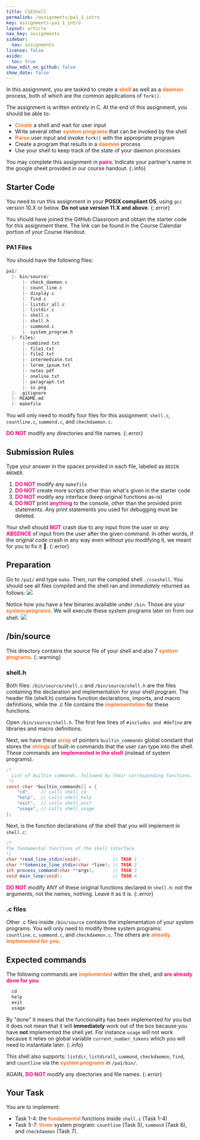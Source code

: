 ```yaml
---
title: CSEShell
permalink: /assignments/pa1_1_intro
key: assignments-pa1_1_intro
layout: article
nav_key: assignments
sidebar:
  nav: assignments
license: false
aside:
  toc: true
show_edit_on_github: false
show_date: false
---
```


In this assignment, you are tasked to create a <span style="color:#f77729;"><b>shell</b></span> as well as a <span style="color:#f77729;"><b>daemon</b></span> process, both of which are the common applications of `fork()`.

The assignment is written entirely in C. At the end of this assignment, you should be able to:

- <span style="color:#f77729;"><b>Create</b></span> a shell and wait for user input
- Write several other <span style="color:#f77729;"><b>system programs</b></span> that can be invoked by the shell
- <span style="color:#f77729;"><b>Parse</b></span> user input and invoke `fork()` with the appropriate program
- Create a program that results in a <span style="color:#f77729;"><b>daemon</b></span> process
- Use your shell to keep track of the state of your daemon processes

You may complete this assignment in <span style="color:#f7007f;"><b>pairs</b></span>. Indicate your partner's name in the google sheet provided in our course handout.
{:.info}

## Starter Code

You need to run this assignment in your **POSIX compliant OS**, using `gcc` version 10.X or below. **Do not use version 11.X and above**.
{:.error}

You should have joined the GitHub Classroom and obtain the starter code for this assignment there. The link can be found in the Course Calendar portion of your Course Handout.

<!-- Download the starter code:
`git clone https://github.com/natalieagus/pa1.git`

This will result in a directory called `pa1`.

### Create a Github Remote Repo
Open your web browser in your host OS and create a <span style="color:#f7007f;"><b>PRIVATE repository</b></span> called `pa_1`. Make sure you create the `master` branch and push to this <span style="color:#f7007f;"><b>master</b></span> branch for this assignment (and not use `main`!). You also need to [make master the default branch](https://docs.github.com/en/repositories/configuring-branches-and-merges-in-your-repository/managing-branches-in-your-repository/changing-the-default-branch).

Then, cd to `/pa1/` that you have downloaded, and <span style="color:#f7007f;"><b>add</b></span> this project to your own <span style="color:#f7007f;"><b>private</b></span> repo:

```bash
git remote remove origin
git remote add origin https://github.com/[your_github_username]/pa_1.git
git push -u origin master
```

<img src="/50005/assets/images/pa1/16.png"  class="center_seventy"/>

If you only have `main` branch, the third command will fail. You need to create the master branch first and switch there:
```
git branch master
git checkout master
git push -u origin master
```

From now on, just stay at `master`. You're free to create other branches but `master` is the branch which we will grade.

You will be required to make a `commit`{:.error} after each Task in this PA1. This is part of our <span style="color:#f7007f;"><b>grading</b></span> requirement. We want to see that you actually make good practices and perform periodic commits.

### Add `natalieagus-sutd` as collaborator
In your pa1 repo, <span style="color:#f77729;"><b>invite</b></span> `natalieagus-sutd` as your collaborator. This is so that your repo can remain private and and we can pull your submissions for grading when it is due.   -->

### PA1 Files

You should have the following files:

```cpp
pa1/
  |- bin/source/
      |- check_daemon.c
      |- count_line.c
      |- display.c
      |- find.c
      |- listdir_all.c
      |- listdir.c
      |- shell.c
      |- shell.h
      |- summond.c
      |- system_program.h
  |- files/
      |-combined.txt
      |- file1.txt
      |- file2.txt
      |- intermediate.txt
      |- lorem_ipsum.txt
      |- notes.pdf
      |- oneline.txt
      |- paragraph.txt
      |- ss.png
  |- .gitignore
  |- README.md
  |- makefile
```

You will only need to modify four files for this assignment: `shell.c`, `countline.c`, `summond.c`, and `checkdaemon.c`.

<span style="color:#f7007f;"><b>DO NOT</b></span> modify any directories and file names.
{:.error}

## Submission Rules

Type your answer in the spaces provided in each file, labeled as `BEGIN ANSWER`.

1.  <span style="color:#f7007f;"><b>DO NOT</b></span> modify any `makefile`
2.  <span style="color:#f7007f;"><b>DO NOT</b></span> create more scripts other than what's given in the starter code
3.  <span style="color:#f7007f;"><b>DO NOT</b></span> modify any interface (keep original functions as-is)
4.  <span style="color:#f7007f;"><b>DO NOT</b></span> print <span style="color:#f7007f;"><b>anything</b></span> to the console, other than the provided print statements. Any print statements you used for debugging must be deleted.

Your shell should <span style="color:#f7007f;"><b>NOT</b></span> crash due to any input from the user or any <span style="color:#f7007f;"><b>ABSENCE</b></span> of input from the user after the given command. In other words, if the original code crash in any way even without you modifying it, we meant for you to fix it 🙂.
{:.error}

## Preparation

Go to `/pa1/` and type `make`. Then, run the compiled shell `./cseshell`. You should see all files compiled and the shell ran and _immediately_ returned as follows:
<img src="/50005/assets/images/pa1/1.png"  class="center_seventy"/>

Notice how you have a few binaries available under `/bin`. Those are your <span style="color:#f77729;"><b>system programs</b></span>. We will execute these system programs later on from our shell.
<img src="/50005/assets/images/pa1/2.png"  class="center_seventy"/>

## /bin/source

This directory contains the source file of your shell and also 7 <span style="color:#f77729;"><b>system programs</b></span>.
{:.warning}

### shell.h

Both files: `/bin/source/shell.c` and `/bin/source/shell.h` are the files containing the declaration and implementation for your shell program. The header file (shell.h) contains function declarations, imports, and macro definitions, while the .c file contains the <span style="color:#f77729;"><b>implementation</b></span> for these functions.

Open `/bin/source/shell.h`. The first few lines of `#includes and #define` are libraries and macro definitions.

Next, we have these <span style="color:#f77729;"><b>array</b></span> of pointers `builtin_commands` global constant that stores the <span style="color:#f77729;"><b>strings</b></span> of built-in commands that the user can type into the shell. These commands are <span style="color:#f7007f;"><b>implemented in the shell</b></span> (instead of system programs).

```java
/*
  List of builtin commands, followed by their corresponding functions.
 */
const char *builtin_commands[] = {
    "cd",    // calls shell_cd
    "help",  // calls shell_help
    "exit",  // calls shell_exit
    "usage", // calls shell_usage
};

```

Next, is the function declarations of the shell that you will implement in `shell.c`:

```java
/*
The fundamental functions of the shell interface
*/
char *read_line_stdin(void);            // TASK 1
char **tokenize_line_stdin(char *line); // TASK 2
int process_command(char **args);       // TASK 3
void main_loop(void);                   // TASK 4
```

<span style="color:#f7007f;"><b>DO NOT</b></span> modify ANY of these original functions declared in `shell.h`: not the arguments, not the names, nothing. Leave it as it is.
{:.error}

### .c files

Other .c files inside `/bin/source` contains the implementation of your system programs. You will only need to modify three system programs: `countline.c`, `summond.c`, and `checkdaemon.c`. The others are <span style="color:#f77729;"><b>already implemented for you</b></span>.

## Expected commands

The following commands are <span style="color:#f77729;"><b>implemented</b></span> within the shell, and <span style="color:#f7007f;"><b>are already done for you</b></span>:

```java
  cd
  help
  exit
  usage
```

By "done" it means that the functionality has been implemented for you but it does not mean that it will **immediately** work out of the box because you have **not** implemented the shell yet. For instance `usage` will not work because it relies on global variable `current_number_tokens` which you will need to instantiate later.
{:.info}

This shell also supports: `listdir`, `listdirall`, `summond`, `checkdaemon`, `find`, and `countline` via the <span style="color:#f77729;"><b>system programs</b></span> in `/pa1/bin/`.

AGAIN, <span style="color:#f7007f;"><b>DO NOT</b></span> modify any directories and file names.
{:.error}

## Your Task

You are to implement:

- Task 1-4: the <span style="color:#f77729;"><b>fundamental</b></span> functions inside `shell.c` (Task 1-4)
- Task 5-7: <span style="color:#f77729;"><b>three</b></span> system program: `countline` (Task 5), `summond` (Task 6), and `checkdaemon` (Task 7).
